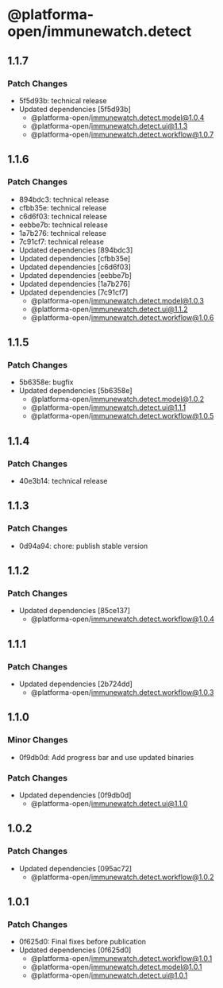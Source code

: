 # @platforma-open/immunewatch.detect

## 1.1.7

### Patch Changes

- 5f5d93b: technical release
- Updated dependencies [5f5d93b]
  - @platforma-open/immunewatch.detect.model@1.0.4
  - @platforma-open/immunewatch.detect.ui@1.1.3
  - @platforma-open/immunewatch.detect.workflow@1.0.7

## 1.1.6

### Patch Changes

- 894bdc3: technical release
- cfbb35e: technical release
- c6d6f03: technical release
- eebbe7b: technical release
- 1a7b276: technical release
- 7c91cf7: technical release
- Updated dependencies [894bdc3]
- Updated dependencies [cfbb35e]
- Updated dependencies [c6d6f03]
- Updated dependencies [eebbe7b]
- Updated dependencies [1a7b276]
- Updated dependencies [7c91cf7]
  - @platforma-open/immunewatch.detect.model@1.0.3
  - @platforma-open/immunewatch.detect.ui@1.1.2
  - @platforma-open/immunewatch.detect.workflow@1.0.6

## 1.1.5

### Patch Changes

- 5b6358e: bugfix
- Updated dependencies [5b6358e]
  - @platforma-open/immunewatch.detect.model@1.0.2
  - @platforma-open/immunewatch.detect.ui@1.1.1
  - @platforma-open/immunewatch.detect.workflow@1.0.5

## 1.1.4

### Patch Changes

- 40e3b14: technical release

## 1.1.3

### Patch Changes

- 0d94a94: chore: publish stable version

## 1.1.2

### Patch Changes

- Updated dependencies [85ce137]
  - @platforma-open/immunewatch.detect.workflow@1.0.4

## 1.1.1

### Patch Changes

- Updated dependencies [2b724dd]
  - @platforma-open/immunewatch.detect.workflow@1.0.3

## 1.1.0

### Minor Changes

- 0f9db0d: Add progress bar and use updated binaries

### Patch Changes

- Updated dependencies [0f9db0d]
  - @platforma-open/immunewatch.detect.ui@1.1.0

## 1.0.2

### Patch Changes

- Updated dependencies [095ac72]
  - @platforma-open/immunewatch.detect.workflow@1.0.2

## 1.0.1

### Patch Changes

- 0f625d0: Final fixes before publication
- Updated dependencies [0f625d0]
  - @platforma-open/immunewatch.detect.workflow@1.0.1
  - @platforma-open/immunewatch.detect.model@1.0.1
  - @platforma-open/immunewatch.detect.ui@1.0.1
